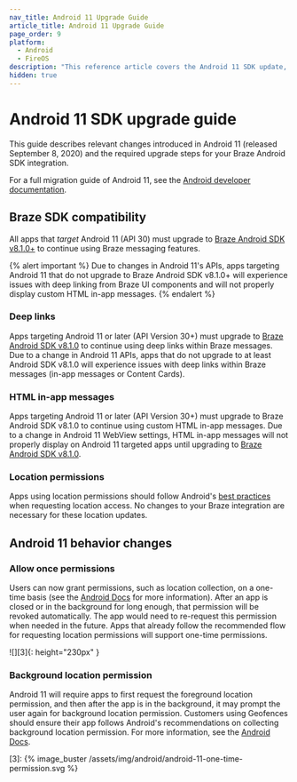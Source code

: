 ```yaml
---
nav_title: Android 11 Upgrade Guide
article_title: Android 11 Upgrade Guide
page_order: 9
platform: 
  - Android
  - FireOS
description: "This reference article covers the Android 11 SDK update, highlighting changes such as deep linking, SDK compatibility, and more."
hidden: true
---
```


# Android 11 SDK upgrade guide

This guide describes relevant changes introduced in Android 11 (released September 8, 2020) and the required upgrade steps for your Braze Android SDK integration.

For a full migration guide of Android 11, see the [Android developer documentation](https://developer.android.com/preview/migration).

## Braze SDK compatibility

All apps that _target_ Android 11 (API 30) must upgrade to [Braze Android SDK v8.1.0+][1] to continue using Braze messaging features.

{% alert important %}
Due to changes in Android 11's APIs, apps targeting Android 11 that do not upgrade to Braze Android SDK v8.1.0+ will experience issues with deep linking from Braze UI components and will not properly display custom HTML in-app messages.
{% endalert %}

### Deep links

Apps targeting Android 11 or later (API Version 30+) must upgrade to [Braze Android SDK v8.1.0][1] to continue using deep links within Braze messages. Due to a change in Android 11 APIs, apps that do not upgrade to at least Android SDK v8.1.0 will experience issues with deep links within Braze messages (in-app messages or Content Cards).

### HTML in-app messages

Apps targeting Android 11 or later (API Version 30+) must upgrade to Braze Android SDK v8.1.0 to continue using custom HTML in-app messages. Due to a change in Android 11 WebView settings, HTML in-app messages will not properly display on Android 11 targeted apps until upgrading to [Braze Android SDK v8.1.0][1]. 

### Location permissions

Apps using location permissions should follow Android's [best practices](https://developer.android.com/preview/privacy/location#change-details) when requesting location access. No changes to your Braze integration are necessary for these location updates.

## Android 11 behavior changes

### Allow once permissions

Users can now grant permissions, such as location collection, on a one-time basis (see the [Android Docs](https://developer.android.com/preview/privacy/location#one-time-access) for more information). After an app is closed or in the background for long enough, that permission will be revoked automatically. The app would need to re-request this permission when needed in the future. Apps that already follow the recommended flow for requesting location permissions will support one-time permissions.

![][3]{: height="230px" }

### Background location permission

Android 11 will require apps to first request the foreground location permission, and then after the app is in the background, it may prompt the user again for background location permission. 
Customers using Geofences should ensure their app follows Android's recommendations on collecting background location permission. For more information, see the [Android Docs](https://developer.android.com/preview/privacy/location#background-location).

[1]: https://github.com/braze-inc/braze-android-sdk/blob/master/CHANGELOG.md#810
[3]: {% image_buster /assets/img/android/android-11-one-time-permission.svg %}

